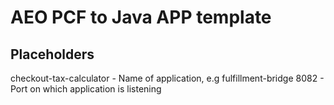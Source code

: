 # AEO PCF to Java APP template

## Placeholders

checkout-tax-calculator      - Name of application, e.g fulfillment-bridge
8082       - Port on which application is listening
